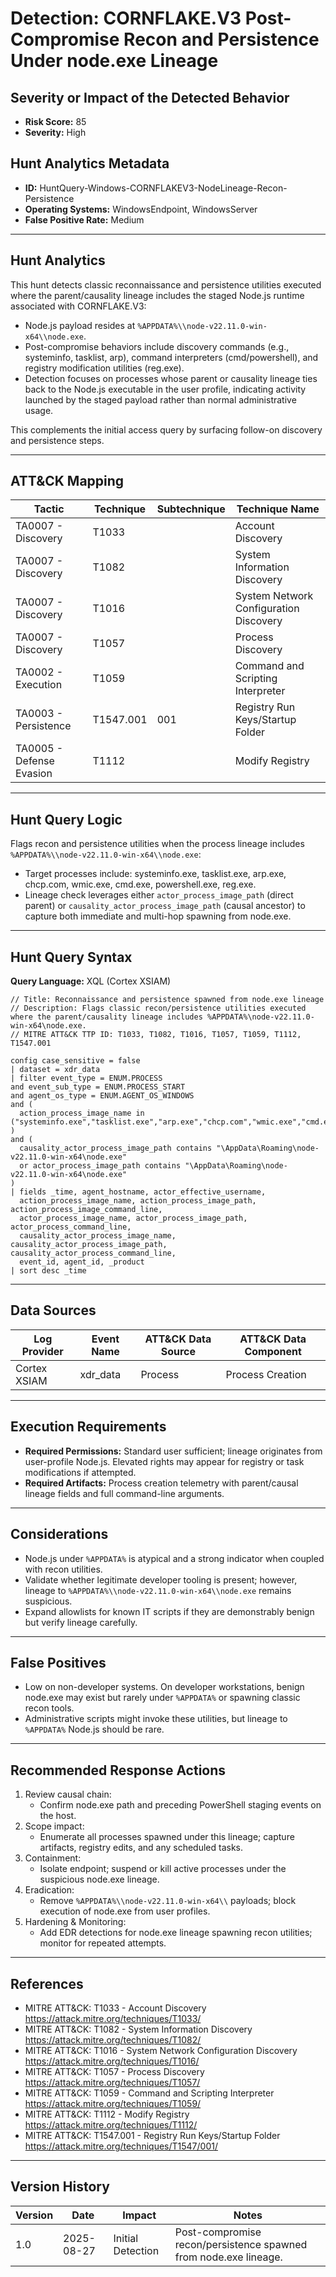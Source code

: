 # Detection: CORNFLAKE.V3 Post-Compromise Recon and Persistence Under node.exe Lineage

## Severity or Impact of the Detected Behavior
- **Risk Score:** 85
- **Severity:** High

## Hunt Analytics Metadata
- **ID:** HuntQuery-Windows-CORNFLAKEV3-NodeLineage-Recon-Persistence
- **Operating Systems:** WindowsEndpoint, WindowsServer
- **False Positive Rate:** Medium

---

## Hunt Analytics
This hunt detects classic reconnaissance and persistence utilities executed where the parent/causality lineage includes the staged Node.js runtime associated with CORNFLAKE.V3:

- Node.js payload resides at `%APPDATA%\\node-v22.11.0-win-x64\\node.exe`.
- Post-compromise behaviors include discovery commands (e.g., systeminfo, tasklist, arp), command interpreters (cmd/powershell), and registry modification utilities (reg.exe).
- Detection focuses on processes whose parent or causality lineage ties back to the Node.js executable in the user profile, indicating activity launched by the staged payload rather than normal administrative usage.

This complements the initial access query by surfacing follow-on discovery and persistence steps.

---

## ATT&CK Mapping

| Tactic                       | Technique  | Subtechnique | Technique Name                               |
|-----------------------------|------------|--------------|----------------------------------------------|
| TA0007 - Discovery          | T1033      |             | Account Discovery                            |
| TA0007 - Discovery          | T1082      |              | System Information Discovery                  |
| TA0007 - Discovery          | T1016      |              | System Network Configuration Discovery        |
| TA0007 - Discovery          | T1057      |              | Process Discovery                             |
| TA0002 - Execution          | T1059      |              | Command and Scripting Interpreter             |
| TA0003 - Persistence        | T1547.001  | 001          | Registry Run Keys/Startup Folder              |
| TA0005 - Defense Evasion    | T1112      |              | Modify Registry                               |

---

## Hunt Query Logic
Flags recon and persistence utilities when the process lineage includes `%APPDATA%\\node-v22.11.0-win-x64\\node.exe`:
- Target processes include: systeminfo.exe, tasklist.exe, arp.exe, chcp.com, wmic.exe, cmd.exe, powershell.exe, reg.exe.
- Lineage check leverages either `actor_process_image_path` (direct parent) or `causality_actor_process_image_path` (causal ancestor) to capture both immediate and multi-hop spawning from node.exe.

---

## Hunt Query Syntax

**Query Language:** XQL (Cortex XSIAM)

```xql
// Title: Reconnaissance and persistence spawned from node.exe lineage
// Description: Flags classic recon/persistence utilities executed where the parent/causality lineage includes %APPDATA%\node-v22.11.0-win-x64\node.exe.
// MITRE ATT&CK TTP ID: T1033, T1082, T1016, T1057, T1059, T1112, T1547.001

config case_sensitive = false 
| dataset = xdr_data 
| filter event_type = ENUM.PROCESS 
and event_sub_type = ENUM.PROCESS_START 
and agent_os_type = ENUM.AGENT_OS_WINDOWS 
and ( 
  action_process_image_name in ("systeminfo.exe","tasklist.exe","arp.exe","chcp.com","wmic.exe","cmd.exe","powershell.exe","reg.exe") 
) 
and ( 
  causality_actor_process_image_path contains "\AppData\Roaming\node-v22.11.0-win-x64\node.exe" 
  or actor_process_image_path contains "\AppData\Roaming\node-v22.11.0-win-x64\node.exe" 
) 
| fields _time, agent_hostname, actor_effective_username, 
  action_process_image_name, action_process_image_path, action_process_image_command_line, 
  actor_process_image_name, actor_process_image_path, actor_process_command_line, 
  causality_actor_process_image_name, causality_actor_process_image_path, causality_actor_process_command_line, 
  event_id, agent_id, _product 
| sort desc _time
```

---

## Data Sources

| Log Provider | Event Name | ATT&CK Data Source | ATT&CK Data Component |
|--------------|------------|--------------------|-----------------------|
| Cortex XSIAM | xdr_data   | Process            | Process Creation      |

---

## Execution Requirements
- **Required Permissions:** Standard user sufficient; lineage originates from user-profile Node.js. Elevated rights may appear for registry or task modifications if attempted.
- **Required Artifacts:** Process creation telemetry with parent/causal lineage fields and full command-line arguments.

---

## Considerations
- Node.js under `%APPDATA%` is atypical and a strong indicator when coupled with recon utilities.
- Validate whether legitimate developer tooling is present; however, lineage to `%APPDATA%\\node-v22.11.0-win-x64\\node.exe` remains suspicious.
- Expand allowlists for known IT scripts if they are demonstrably benign but verify lineage carefully.

---

## False Positives
- Low on non-developer systems. On developer workstations, benign node.exe may exist but rarely under `%APPDATA%` or spawning classic recon tools.
- Administrative scripts might invoke these utilities, but lineage to `%APPDATA%` Node.js should be rare.

---

## Recommended Response Actions
1) Review causal chain:
   - Confirm node.exe path and preceding PowerShell staging events on the host.
2) Scope impact:
   - Enumerate all processes spawned under this lineage; capture artifacts, registry edits, and any scheduled tasks.
3) Containment:
   - Isolate endpoint; suspend or kill active processes under the suspicious node.exe lineage.
4) Eradication:
   - Remove `%APPDATA%\\node-v22.11.0-win-x64\\` payloads; block execution of node.exe from user profiles.
5) Hardening & Monitoring:
   - Add EDR detections for node.exe lineage spawning recon utilities; monitor for repeated attempts.

---

## References
- MITRE ATT&CK: T1033 - Account Discovery https://attack.mitre.org/techniques/T1033/
- MITRE ATT&CK: T1082 - System Information Discovery https://attack.mitre.org/techniques/T1082/
- MITRE ATT&CK: T1016 - System Network Configuration Discovery https://attack.mitre.org/techniques/T1016/
- MITRE ATT&CK: T1057 - Process Discovery https://attack.mitre.org/techniques/T1057/
- MITRE ATT&CK: T1059 - Command and Scripting Interpreter https://attack.mitre.org/techniques/T1059/
- MITRE ATT&CK: T1112 - Modify Registry https://attack.mitre.org/techniques/T1112/
- MITRE ATT&CK: T1547.001 - Registry Run Keys/Startup Folder https://attack.mitre.org/techniques/T1547/001/

---

## Version History

| Version | Date       | Impact              | Notes                                                                 |
|---------|------------|---------------------|-----------------------------------------------------------------------|
| 1.0     | 2025-08-27 | Initial Detection   | Post-compromise recon/persistence spawned from node.exe lineage.      |
